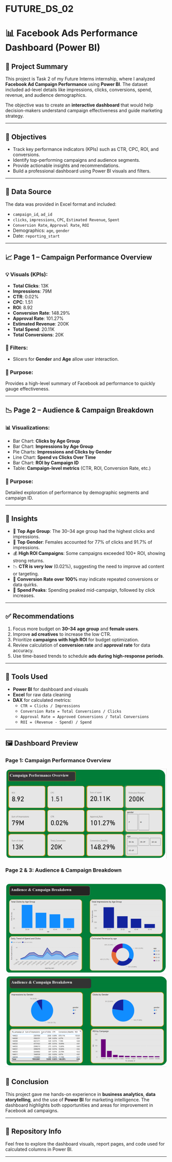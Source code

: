 # FUTURE_DS_02
# 📊 Facebook Ads Performance Dashboard (Power BI)

## 📝 Project Summary
This project is Task 2 of my Future Interns internship, where I analyzed **Facebook Ad Campaign Performance** using **Power BI**. The dataset included ad-level details like impressions, clicks, conversions, spend, revenue, and audience demographics.

The objective was to create an **interactive dashboard** that would help decision-makers understand campaign effectiveness and guide marketing strategy.

---

## 🎯 Objectives
- Track key performance indicators (KPIs) such as CTR, CPC, ROI, and conversions.
- Identify top-performing campaigns and audience segments.
- Provide actionable insights and recommendations.
- Build a professional dashboard using Power BI visuals and filters.

---

## 📁 Data Source
The data was provided in Excel format and included:
- `campaign_id`, `ad_id`
- `clicks`, `impressions`, `CPC`, `Estimated Revenue`, `Spent`
- `Conversion Rate`, `Approval Rate`, `ROI`
- Demographics: `age`, `gender`
- Date: `reporting_start`

---

## 📈 Page 1 – Campaign Performance Overview

### 💡 Visuals (KPIs):
- **Total Clicks**: 13K
- **Impressions**: 79M
- **CTR**: 0.02%
- **CPC**: 1.51
- **ROI**: 8.92
- **Conversion Rate**: 148.29%
- **Approval Rate**: 101.27%
- **Estimated Revenue**: 200K
- **Total Spend**: 20.11K
- **Total Conversions**: 20K

### 🔎 Filters:
- Slicers for **Gender** and **Age** allow user interaction.

### 📌 Purpose:
Provides a high-level summary of Facebook ad performance to quickly gauge effectiveness.

---

## 📉 Page 2 – Audience & Campaign Breakdown

### 📊 Visualizations:
- Bar Chart: **Clicks by Age Group**
- Bar Chart: **Impressions by Age Group**
- Pie Charts: **Impressions and Clicks by Gender**
- Line Chart: **Spend vs Clicks Over Time**
- Bar Chart: **ROI by Campaign ID**
- Table: **Campaign-level metrics** (CTR, ROI, Conversion Rate, etc.)

### 📌 Purpose:
Detailed exploration of performance by demographic segments and campaign ID.

---

## 📍 Insights

- 👥 **Top Age Group**: The 30–34 age group had the highest clicks and impressions.
- 👩 **Top Gender**: Females accounted for 77% of clicks and 91.7% of impressions.
- 💰 **High ROI Campaigns**: Some campaigns exceeded 100+ ROI, showing strong returns.
- 📉 **CTR is very low** (0.02%), suggesting the need to improve ad content or targeting.
- 🚀 **Conversion Rate over 100%** may indicate repeated conversions or data quirks.
- 📆 **Spend Peaks**: Spending peaked mid-campaign, followed by click increases.

---

## ✅ Recommendations

1. Focus more budget on **30–34 age group** and **female users**.
2. Improve **ad creatives** to increase the low CTR.
3. Prioritize **campaigns with high ROI** for budget optimization.
4. Review calculation of **conversion rate** and **approval rate** for data accuracy.
5. Use time-based trends to schedule **ads during high-response periods**.

---

## 🧰 Tools Used
- **Power BI** for dashboard and visuals
- **Excel** for raw data cleaning
- **DAX** for calculated metrics:
  - `CTR = Clicks / Impressions`
  - `Conversion Rate = Total Conversions / Clicks`
  - `Approval Rate = Approved Conversions / Total Conversions`
  - `ROI = (Revenue - Spend) / Spend`

---

## 🖼️ Dashboard Preview
### Page 1: Campaign Performance Overview
![Campaign Performance Overview](Task2.1.png)

### Page 2 & 3: Audience & Campaign Breakdown
![Audience & Campaign Breakdown](Task2.2.png)
![Audience & Campaign Breakdown](Task2.3.png)
---

## 📌 Conclusion
This project gave me hands-on experience in **business analytics**, **data storytelling**, and the use of **Power BI** for marketing intelligence. The dashboard highlights both opportunities and areas for improvement in Facebook ad campaigns.

---

## 🔗 Repository Info
Feel free to explore the dashboard visuals, report pages, and code used for calculated columns in Power BI.

---

